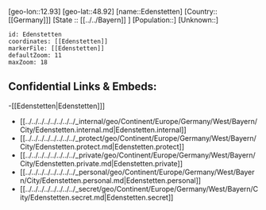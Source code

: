 ﻿---
location: [48.92,12.93]
mapzoom: [7,12] 
mapmarker: city 
type: City
tags:
- geo/City


SpocWebEntityId: 29970
isDeleted: false
confidential: public

---
[geo-lon::12.93]
[geo-lat::48.92]
[name::Edenstetten]
[Country::[[Germany]]]
[State :: [[../../Bayern]] ]
[Population::]
[Unknown::]


```leaflet
id: Edenstetten
coordinates: [[Edenstetten]]
markerFile: [[Edenstetten]]
defaultZoom: 11 
maxZoom: 18
```


## Confidential Links & Embeds: 
-[[Edenstetten|Edenstetten]]] 
- [[../../../../../../../../_internal/geo/Continent/Europe/Germany/West/Bayern/City/Edenstetten.internal.md|Edenstetten.internal]] 
- [[../../../../../../../../_protect/geo/Continent/Europe/Germany/West/Bayern/City/Edenstetten.protect.md|Edenstetten.protect]] 
- [[../../../../../../../../_private/geo/Continent/Europe/Germany/West/Bayern/City/Edenstetten.private.md|Edenstetten.private]] 
- [[../../../../../../../../_personal/geo/Continent/Europe/Germany/West/Bayern/City/Edenstetten.personal.md|Edenstetten.personal]] 
- [[../../../../../../../../_secret/geo/Continent/Europe/Germany/West/Bayern/City/Edenstetten.secret.md|Edenstetten.secret]] 
